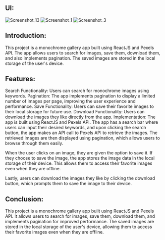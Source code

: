 UI:
---
![Screenshot_13](https://user-images.githubusercontent.com/81923195/224544140-ecd0f7a0-5969-4eed-b528-9940c4d1d2eb.png)
![Screenshot_1](https://user-images.githubusercontent.com/81923195/224544175-6d8cb76a-264c-4a75-9a12-78bb604551b9.png)
![Screenshot_3](https://user-images.githubusercontent.com/81923195/224544189-60486c55-b3c1-492b-b68a-f0c10f39d1b1.png)


Introduction:
-------------
This project is a monochrome gallery app built using ReactJS and Pexels API. The app allows users to search for images, save them, download them, and also implements pagination. The saved images are stored in the local storage of the user's device.

Features:
----------
Search Functionality: Users can search for monochrome images using keywords.
Pagination: The app implements pagination to display a limited number of images per page, improving the user experience and performance.
Save Functionality: Users can save their favorite images to their local storage for future use.
Download Functionality: Users can download the images they like directly from the app.
Implementation:
The app is built using ReactJS and Pexels API. The app has a search bar where users can input their desired keywords, and upon clicking the search button, the app makes an API call to Pexels API to retrieve the images. The retrieved images are then displayed using pagination, which allows users to browse through them easily.

When the user clicks on an image, they are given the option to save it. If they choose to save the image, the app stores the image data in the local storage of their device. This allows them to access their favorite images even when they are offline.

Lastly, users can download the images they like by clicking the download button, which prompts them to save the image to their device.

Conclusion:
-----------
This project is a monochrome gallery app built using ReactJS and Pexels API. It allows users to search for images, save them, download them, and implements pagination for improved performance. The saved images are stored in the local storage of the user's device, allowing them to access their favorite images even when they are offline.

